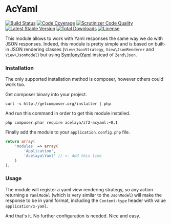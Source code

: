 AcYaml
======

[![Build Status](https://travis-ci.org/acelaya/ZF2-AcYaml.svg?branch=develop)](https://travis-ci.org/acelaya/ZF2-AcYaml)
[![Code Coverage](https://scrutinizer-ci.com/g/acelaya/ZF2-AcYaml/badges/coverage.png?b=master)](https://scrutinizer-ci.com/g/acelaya/ZF2-AcYaml/?branch=master)
[![Scrutinizer Code Quality](https://scrutinizer-ci.com/g/acelaya/ZF2-AcYaml/badges/quality-score.png?b=master)](https://scrutinizer-ci.com/g/acelaya/ZF2-AcYaml/?branch=master)
[![Latest Stable Version](https://poser.pugx.org/acelaya/zf2-acyaml/v/stable.svg)](https://packagist.org/packages/acelaya/zf2-acyaml)
[![Total Downloads](https://poser.pugx.org/acelaya/zf2-acyaml/downloads.svg)](https://packagist.org/packages/acelaya/zf2-acyaml)
[![License](https://poser.pugx.org/acelaya/zf2-acyaml/license.svg)](https://packagist.org/packages/acelaya/zf2-acyaml)


This module allows to work with Yaml responses the same way we do with JSON responses. Indeed, this module is pretty simple and is based on built-in JSON rendering classes (`View\JsonStrategy`, `View\JsonRenderer` and `View\JsonModel`) but using [Symfony\Yaml](https://github.com/symfony/Yaml) instead of `Zend\Json`.

### Installation

The only supported installation method is composer, however others could work too.

Get composer binary into your project.

    curl -s http://getcomposer.org/installer | php
    
And run this command in order to get this module installed.

    php composer.phar require acelaya/zf2-acyaml:~0.1
    
Finally add the module to your `application.config.php` file.

```php
return array(
    'modules' => array(
        'Application',
        'Acelaya\Yaml' // <- Add this line
    )
);
```

### Usage

The module will register a yaml view rendering strategy, so any action returning a `YamlModel` (which is very similar to the `JsonModel`) will make the response to be in yaml format, including the `Content-type` header with value `application/x-yaml`.

And that's it. No further configuration is needed. Nice and easy.
